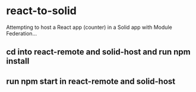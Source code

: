 # react-to-solid
Attempting to host a React app (counter) in a Solid app with Module Federation...

## cd into react-remote and solid-host and run npm install

## run npm start in react-remote and solid-host